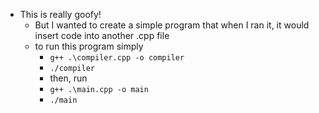 * This is really goofy!
    * But I wanted to create a simple program that when I ran it, it would insert code into another .cpp file
    * to run this program simply
        * ` g++ .\compiler.cpp -o compiler `
        * ` ./compiler `
        * then, run
        * ` g++ .\main.cpp -o main `
        * ` ./main `